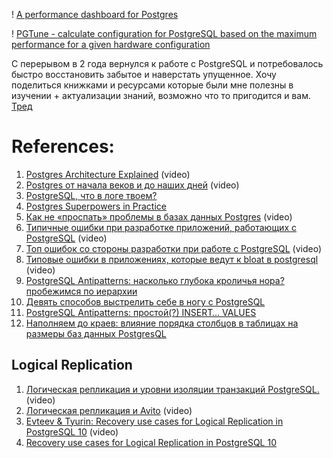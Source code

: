 ! [A performance dashboard for Postgres](https://github.com/ankane/pghero)

! [PGTune - calculate configuration for PostgreSQL based on the maximum performance for a given hardware configuration](https://pgtune.leopard.in.ua/#/)

С перерывом в 2 года вернулся к работе с PostgreSQL и потребовалось быстро восстановить забытое и наверстать упущенное. Хочу поделиться книжками и ресурсами которые были мне полезны в изучении + актуализации знаний, возможно что то пригодится и вам. [Тред](https://twitter.com/_abstractart/status/1653435792214065182)

# References:

1. [Postgres Architecture Explained](https://www.youtube.com/watch?v=Q56kljmIN14&list=PLQnljOFTspQXjD0HOzN7P2tgzu7scWpl2&index=104) (video)
2. [Postgres от начала веков и до наших дней](https://www.youtube.com/watch?v=LlIEboRi4m8) (video)
3. [PostgreSQL, что в логе твоем?](https://habr.com/ru/companies/tensor/articles/696804/)
4. [Postgres Superpowers in Practice](https://event-driven.io/en/postgres_superpowers/)
5. [Как не «проспать» проблемы в базах данных Postgres](https://www.youtube.com/watch?v=MLS6L0QaiC4) (video)
6. [Типичные ошибки при разработке приложений, работающих с PostgreSQL](https://www.youtube.com/watch?v=dDryrO8y82c&list=PLH-XmS0lSi_zgalbXwsytGNdAlNYmmE5C&index=27) (video)
7. [Топ ошибок со стороны разработки при работе с PostgreSQL](https://www.youtube.com/watch?v=HjLnY0aPQZo&list=PLH-XmS0lSi_wMtn1TsBc2_vv7tBDAf7Qg&index=9) (video)
8. [Типовые ошибки в приложениях, которые ведут к bloat в postgresql](https://www.youtube.com/watch?v=-GNHIHEHDmQ&list=PLH-XmS0lSi_xHPmiMdgH9uSW9vBK1yP1A&index=9) (video)
9. [PostgreSQL Antipatterns: насколько глубока кроличья нора? пробежимся по иерархии](https://habr.com/ru/company/tensor/blog/501614/)
10. [Девять способов выстрелить себе в ногу с PostgreSQL](https://habr.com/ru/articles/731942/)
11. [PostgreSQL Antipatterns: простой(?) INSERT… VALUES](https://habr.com/ru/companies/tensor/articles/702902/)
12. [Наполняем до краев: влияние порядка столбцов в таблицах на размеры баз данных PostgresQL](https://habr.com/ru/articles/756074/)

## Logical Replication

1. [Логическая репликация и уровни изоляции транзакций PostgreSQL.](https://www.youtube.com/watch?v=5i07k-uvxXY) (video)
2. [Логическая репликация и Avito](https://www.youtube.com/watch?v=vCYGOVa3w1g) (video)
3. [Evteev & Tyurin: Recovery use cases for Logical Replication in PostgreSQL 10](https://www.youtube.com/watch?v=kk_jwyQwyyk) (video)
4. [Recovery use cases for Logical Replication in PostgreSQL 10](https://medium.com/avitotech/recovery-use-cases-for-logical-replication-in-postgresql-10-a1e6bab03072)
